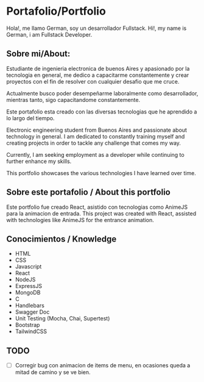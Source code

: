 # Portafolio/Portfolio

Hola!, me llamo German, soy un desarrollador Fullstack.
Hi!, my name is German, i am Fullstack Developer.

## Sobre mi/About:

Estudiante de ingenieria electronica de buenos Aires y apasionado por la tecnologia en general, me dedico a capacitarme constantemente y crear proyectos con el fin de resolver con cualquier desafio que me cruce.

Actualmente busco poder desempeñarme laboralmente como desarrollador, mientras tanto, sigo capacitandome constantemente.

Este portafolio esta creado con las diversas tecnologias que he aprendido a lo largo del tiempo.

Electronic engineering student from Buenos Aires and passionate about technology in general. I am dedicated to constantly training myself and creating projects in order to tackle any challenge that comes my way.

Currently, I am seeking employment as a developer while continuing to further enhance my skills.

This portfolio showcases the various technologies I have learned over time.

## Sobre este portafolio / About this portfolio

Este portfolio fue creado React, asistido con tecnologias como AnimeJS para la animacion de entrada.
This project was created with React, assisted with technologies like AnimeJS for the entrance animation.

## Conocimientos / Knowledge

 - HTML
 - CSS
 - Javascript
 - React
 - NodeJS
 - ExpressJS
 - MongoDB
 - C
 - Handlebars
 - Swagger Doc
 - Unit Testing (Mocha, Chai, Supertest)
 - Bootstrap
 - TailwindCSS


## TODO 

 - [ ] Corregir bug con animacion de items de menu, en ocasiones queda a mitad de camino y se ve bien.








